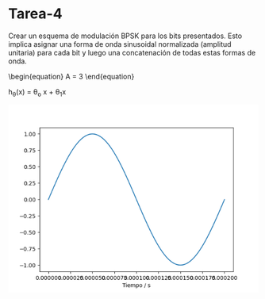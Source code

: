 # Tarea-4

 Crear un esquema de modulación BPSK para los bits presentados. Esto implica asignar una forma de onda sinusoidal normalizada (amplitud unitaria)
 para cada bit y luego una concatenación de todas estas formas de onda.
 
 \begin{equation}
A = 3
\end{equation}
 
 h<sub>&theta;</sub>(x) = &theta;<sub>o</sub> x + &theta;<sub>1</sub>x 

![Screenshot](onda.png)
